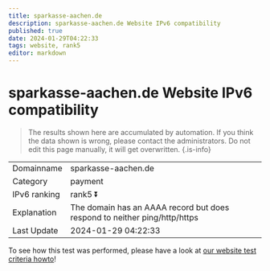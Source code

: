 ```yaml
---
title: sparkasse-aachen.de
description: sparkasse-aachen.de Website IPv6 compatibility
published: true
date: 2024-01-29T04:22:33
tags: website, rank5
editor: markdown
---
```


# sparkasse-aachen.de Website IPv6 compatibility

> The results shown here are accumulated by automation. If you think the data shown is wrong, please contact the administrators. 
> Do not edit this page manually, it will get overwritten.
{.is-info}


|   |   |
| - | - |
| Domainname | sparkasse-aachen.de
| Category | payment |
| IPv6 ranking | rank5 :arrow_double_down: |
| Explanation | The domain has an AAAA record but does respond to neither ping/http/https |
| Last Update | 2024-01-29 04:22:33 |

To see how this test was performed, please have a look at [our website test criteria howto](/howto/testcriteria/website)!

